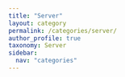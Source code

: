 ```yaml
---
title: "Server"
layout: category
permalink: /categories/server/
author_profile: true
taxonomy: Server
sidebar:
  nav: "categories"
---
```

